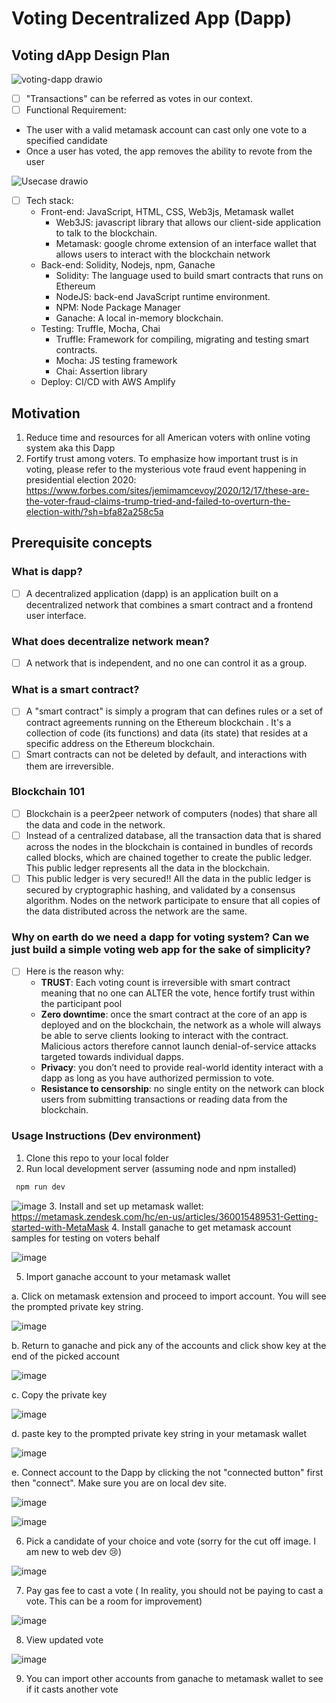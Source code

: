 # Voting Decentralized App (Dapp)

## Voting dApp Design Plan
![voting-dapp drawio](https://user-images.githubusercontent.com/78957509/133527228-a4f9795e-093d-465a-b377-fc4a9add5b04.png)
- [ ] "Transactions" can be referred as votes in our context.
- [ ] Functional Requirement:
 * The user with a valid metamask account can cast only one vote to a specified candidate
 * Once a user has voted, the app removes the ability to revote from the user


![Usecase drawio](https://user-images.githubusercontent.com/78957509/134256321-c93d4257-51f0-44e8-93b0-8d7ea6bc1cb3.png)

- [ ] Tech stack:
  * Front-end: JavaScript, HTML, CSS, Web3js, Metamask wallet
    * Web3JS: javascript library that allows our client-side application to talk to the blockchain.
    * Metamask: google chrome extension of an interface wallet that allows users to interact with the blockchain network
  * Back-end: Solidity, Nodejs, npm, Ganache
    * Solidity: The language used to build smart contracts that runs on Ethereum
    * NodeJS: back-end JavaScript runtime environment.
    * NPM: Node Package Manager
    * Ganache: A local in-memory blockchain. 
  * Testing: Truffle, Mocha, Chai
    * Truffle: Framework for compiling, migrating and testing smart contracts.
    * Mocha: JS testing framework
    * Chai: Assertion library
  * Deploy: CI/CD with AWS Amplify

## Motivation
 1. Reduce time and resources for all American voters with online voting system aka this Dapp
 2. Fortify trust among voters. To emphasize how important trust is in voting, please refer to the mysterious vote fraud event happening in presidential election 2020: https://www.forbes.com/sites/jemimamcevoy/2020/12/17/these-are-the-voter-fraud-claims-trump-tried-and-failed-to-overturn-the-election-with/?sh=bfa82a258c5a

## Prerequisite concepts

### What is dapp?
- [ ] A decentralized application (dapp) is an application built on a decentralized network that combines a smart contract and a frontend user interface.

### What does decentralize network mean?
- [ ] A network that is independent, and no one can control it as a group.

### What is a smart contract?
- [ ] A "smart contract" is simply a program that can defines rules or a set of contract agreements running on the Ethereum blockchain . It's a collection of code (its functions) and data (its state) that resides at a specific address on the Ethereum blockchain.
- [ ] Smart contracts can not be deleted by default, and interactions with them are irreversible.

### Blockchain 101
- [ ] Blockchain is a peer2peer network of computers (nodes) that share all the data and code in the network. 
- [ ] Instead of a centralized database, all the transaction data that is shared across the nodes in the blockchain is contained in bundles of records called blocks, which are chained together to create the public ledger. This public ledger represents all the data in the blockchain.
- [ ] This public ledger is very secured!! All the data in the public ledger is secured by cryptographic hashing, and validated by a consensus algorithm. Nodes on the network participate to ensure that all copies of the data distributed across the network are the same.

### Why on earth do we need a dapp for voting system? Can we just build a simple voting web app for the sake of simplicity?
- [ ] Here is the reason why:
  * **TRUST**: Each voting count is irreversible with smart contract meaning that no one can ALTER the vote, hence fortify trust within the participant pool
  * **Zero downtime**: once the smart contract at the core of an app is deployed and on the blockchain, the network as a whole will always be able to serve clients looking to interact with the contract. Malicious actors therefore cannot launch denial-of-service attacks targeted towards individual dapps.
  * **Privacy**: you don’t need to provide real-world identity interact with a dapp as long as you have authorized permission to vote.
  * **Resistance to censorship**: no single entity on the network can block users from submitting transactions or reading data from the blockchain.

### Usage Instructions (Dev environment)
1. Clone this repo to your local folder
2. Run local development server (assuming node and npm installed)
 ```js
  npm run dev
 ```
 ![image](https://user-images.githubusercontent.com/78957509/134257470-9fa25ba1-9131-4e41-9a02-67e5d1c87e42.png)
3. Install and set up metamask wallet: https://metamask.zendesk.com/hc/en-us/articles/360015489531-Getting-started-with-MetaMask
4. Install ganache to get metamask account samples for testing on voters behalf

 ![image](https://user-images.githubusercontent.com/78957509/134257777-d95720b9-922b-4196-8107-3b7d621ddd66.png)
 
5. Import ganache account to your metamask wallet

 a. Click on metamask extension and proceed to import account. You will see the prompted private key string.
 
 ![image](https://user-images.githubusercontent.com/78957509/134257928-b4481e93-dee1-471b-80c2-7c1ee0a04c65.png)
 
 b. Return to ganache and pick any of the accounts and click show key at the end of the picked account
 
 ![image](https://user-images.githubusercontent.com/78957509/134258043-2999a69e-1ca9-4661-9182-a45c9f959f09.png)
 
 c. Copy the private key
 
 ![image](https://user-images.githubusercontent.com/78957509/134258090-bd5dcdcf-8144-4251-bf18-049db70c199d.png)
 
 d. paste key to the prompted private key string in your metamask wallet
 
 ![image](https://user-images.githubusercontent.com/78957509/134258211-31bd1c7c-9481-4240-9b09-a32c543b0cde.png)
 
 e. Connect account to the Dapp by clicking the not "connected button" first then "connect". Make sure you are on local dev site.
 
 ![image](https://user-images.githubusercontent.com/78957509/134258383-09168e20-b669-4bb5-8ac0-b67a3bf8c599.png)
 
 ![image](https://user-images.githubusercontent.com/78957509/134258440-d7487909-61fb-4e2e-98d1-5cb58b8cd93c.png)
 
6. Pick a candidate of your choice and vote (sorry for the cut off image. I am new to web dev 😢)

 ![image](https://user-images.githubusercontent.com/78957509/134258575-f310b9f2-49e2-45de-bdc8-2b72a642e5df.png)
 
7. Pay gas fee to cast a vote ( In reality, you should not be paying to cast a vote. This can be a room for improvement)

 ![image](https://user-images.githubusercontent.com/78957509/134258683-22302eca-b93d-43c1-bf32-9ae7facdc21d.png)
 
8. View updated vote 

 ![image](https://user-images.githubusercontent.com/78957509/134259079-a8248e1f-20aa-497f-9a49-0b50670a82c2.png)
 
9. You can import other accounts from ganache to metamask wallet to see if it casts another vote 

 




 






